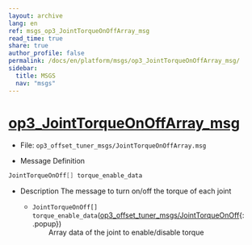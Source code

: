 ```yaml
---
layout: archive
lang: en
ref: msgs_op3_JointTorqueOnOffArray_msg
read_time: true
share: true
author_profile: false
permalink: /docs/en/platform/msgs/op3_JointTorqueOnOffArray_msg/
sidebar:
  title: MSGS
  nav: "msgs"
---
```


# [op3_JointTorqueOnOffArray_msg](#op3-jointtorqueonoffarray-msg)

- File: `op3_offset_tuner_msgs/JointTorqueOnOffArray.msg`

- Message Definition
 ```c
 JointTorqueOnOff[] torque_enable_data
 ```

- Description
The message to turn on/off the torque of each joint

    * `JointTorqueOnOff[] torque_enable_data`([op3_offset_tuner_msgs/JointTorqueOnOff]{: .popup})   
&emsp;&emsp; Array data of the joint to enable/disable torque  



[op3_offset_tuner_msgs/JointTorqueOnOff]: /docs/en/popup/op3_JointTorqueOnOff.msg/
